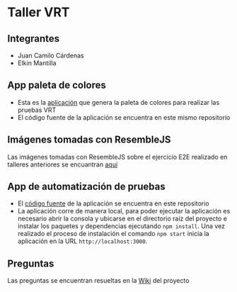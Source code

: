 # Taller VRT
## Integrantes
* Juan Camilo Cárdenas
* Elkin Mantilla

## App paleta de colores
* Esta es la [aplicación](https://jcardenascandes93.github.io/colors-palette/) que genera la paleta de colores para realizar las pruebas VRT
* El código fuente de la aplicación se encuentra en este mismo repositorio

## Imágenes tomadas con ResembleJS
Las imágenes tomadas con ResembleJS sobre el ejercicio E2E realizado en talleres anteriores se encuantran [aquí](https://github.com/jcardenascAndes93/paletas-colores/tree/main/resemble)

## App de automatización de pruebas
* El [código fuente](https://github.com/jcardenascAndes93/paletas-colores/tree/main/app-vrt) de la aplicación se encuentra en este repositorio
* La aplicación corre de manera local, para poder ejecutar la aplicación es necesario abrir la consola y ubicarse en el directorio raíz del proyecto e instalar los paquetes y dependencias ejecutando `npm install`. Una vez realizado el proceso de instalación el comando `npm start` inicia la aplicación en la URL `http://localhost:3000`.

## Preguntas
Las preguntas se encuentran resueltas en la [Wiki](https://github.com/jcardenascAndes93/paletas-colores/wiki/Cuestionario) del proyecto
